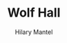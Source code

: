 ---
title: Wolf Hall
author: Hilary Mantel
author_slug: hilary_mantel
is_audiobook: false
author_info: https://en.wikipedia.org/wiki/Hilary_Mantel
series: Wolf Hall Trilogy
series_slug: wolf_hall_trilogy
series_number: 2
started: November 10, 2024
year_finished: 
read_status: Reading
layout: book
book_cover_file: wolf_hall.jpg
---